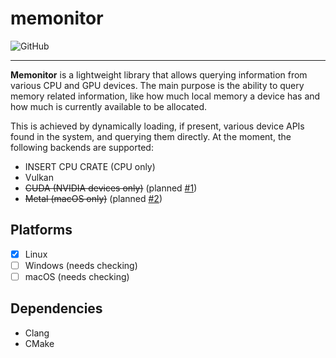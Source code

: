 # memonitor

<p align="left">
    <img alt="GitHub" src="https://img.shields.io/github/license/edgenai/memonitor">
</p>

---

**Memonitor** is a lightweight library that allows querying information from various CPU and GPU devices.
The main purpose is the ability to query memory related information, like how much local memory a device has and how
much is currently available to be allocated.

This is achieved by dynamically loading, if present, various device APIs found in the system, and querying them
directly.
At the moment, the following backends are supported:

* INSERT CPU CRATE (CPU only)
* Vulkan
* ~~CUDA (NVIDIA devices only)~~ (planned [#1](https://github.com/edgenai/memonitor/issues/1))
* ~~Metal (macOS only)~~ (planned [#2](https://github.com/edgenai/memonitor/issues/2))

## Platforms

- [x] Linux
- [ ] Windows (needs checking)
- [ ] macOS (needs checking)

## Dependencies

* Clang
* CMake
